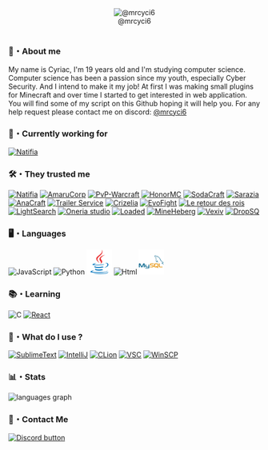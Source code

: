 <div align="center">
  <img style="widht: 150px; height: 150px" src="https://avatars.githubusercontent.com/u/74507367?v=4" alt="@mrcyci6"></img>
</div>
<div align="center">
  <a style="text-decoration: none;" href="https://discord.com/users/1187442455268831232">@mrcyci6</a>
</div>

# 

### 🤙・About me

My name is Cyriac, I'm 19 years old and I'm studying computer science. Computer science has been a passion since my youth, especially Cyber ​​Security. And I intend to make it my job!
At first I was making small plugins for Minecraft and over time I started to get interested in web application. You will find some of my script on this Github hoping it will help you. For any help request please contact me on discord: [@mrcyci6](https://discord.com/users/1187442455268831232)

### 📂・Currently working for

<div>
  <a href="https://www.natifia.fr/"><img style="width: 50px; height: 50px;" src="https://cdn.discordapp.com/icons/1198231265300725770/64d774c3f7e9abaaf57fe09b97b51eb8.webp" alt="Natifia"></a>
</div>

### 🛠️・They trusted me

<div>
  <a href="https://www.natifia.fr/"><img style="width: 50px; height: 50px;" src="https://cdn.discordapp.com/icons/1198231265300725770/64d774c3f7e9abaaf57fe09b97b51eb8.webp" alt="Natifia"></a>
  <a href="https://discord.gg/amaru"><img style="width: 50px; height: 50px;" src="https://cdn.discordapp.com/icons/514923211050188822/8e0ebcbdd1f7776b027a52209791ceb0.webp" alt="AmaruCorp"></a>
  <a href="https://pvp-warcraft.net/"><img style="width: 50px; height: 50px;" src="https://pvp-warcraft.net/storage/img/favicon2.png" alt="PvP-Warcraft"></a>
  <a href="https://honormc.fr/"><img style="width: 50px; height: 50px;" src="https://cdn.discordapp.com/icons/1106615680217915527/33ecd0b2b8a0f6004bd74b793b1ed96a.webp" alt="HonorMC"></a>
  <a href="https://discord.gg/rncagp9Jus"><img style="width: 50px; height: 50px;" src="https://cdn.discordapp.com/icons/1026889758993023086/03e3d165ccb4965df475f9c06567d199.webp" alt="SodaCraft"></a>
  <a href="https://www.sarazia.fr/"><img style="width: 50px; height: 50px;" src="https://avatars.githubusercontent.com/u/138821970?s=200&v=4" alt="Sarazia"></a>
  <a href="https://discord.gg/anacraft"><img style="width: 50px; height: 50px;" src="https://cdn.discordapp.com/icons/975485030451269693/be30324d4f4491ed8a2a31607692aed3.webp" alt="AnaCraft"></a>
  <a href="https://discord.gg/mctrailer"><img style="width: 50px; height: 50px;" src="https://cdn.discordapp.com/icons/1170846349449773188/6470824a3e4afbe3e9a6b8de47cebbf1.webp" alt="Trailer Service"></a>
  <a href="https://discord.gg/crizelia"><img style="width: 50px; height: 50px;" src="https://cdn.discordapp.com/attachments/1190283470304452770/1215120376972054608/logo.png?ex=65fb9809&is=65e92309&hm=eb88d1bb3aa501d3f5c0d7d69cc480d5cec71f68364be511c2ba3a48d9c34a65&" alt="Crizelia"></a>
  <a href="https://discord.gg/evofight"><img style="width: 50px; height: 50px;" src="https://cdn.discordapp.com/attachments/1190283470304452770/1215120410664763513/logo.png?ex=65fb9811&is=65e92311&hm=a86beb9caf54fa1300a859e5f6e777b7df59c6a45c723b22f89634c18487a8ba&" alt="EvoFight"></a>
  <a href="https://discord.gg/jvkHEkSSRt"><img style="width: 50px; height: 50px;" src="https://cdn.discordapp.com/icons/1106560464328073276/d27cd9032825d1c9202a2b62f0e67a8a.webp" alt="Le retour des rois"></a>
  <a href="https://discord.gg/lightsearch"><img style="width: 50px; height: 50px;" src="https://cdn.discordapp.com/attachments/1190283470304452770/1215120795676835920/logo.png?ex=65fb986d&is=65e9236d&hm=2c35ea600cb28515ab2eb49bf26e1e5fb826eb3dda0de5984ca129c29d04d71d&" alt="LightSearch"></a>
  <a href="https://discord.gg/oneriastudios"><img style="width: 50px; height: 50px;" src="https://cdn.discordapp.com/attachments/1190283470304452770/1215120840455094392/2102de7c0d5d4d7361bb9b1dde82a1b0.jpg?ex=65fb9878&is=65e92378&hm=7b7b9ef8f5fb83fe481d37ae613fc509e1371e2092544fc436de3ad1cd167cf3&" alt="Oneria studio"></a>
  <a href="https://discord.gg/2j4Td6TpCB"><img style="width: 50px; height: 50px;" src="https://cdn.discordapp.com/icons/1172915058565718137/7f37f6b86799997f690eeac575f392f3.webp" alt="Loaded"></a>
  <a href="https://discord.gg/mineheberg"><img style="width: 50px; height: 50px;" src="https://cdn.discordapp.com/attachments/1190283470304452770/1215120991630528572/Logo.png?ex=65fb989c&is=65e9239c&hm=0261d457725766992c0b487c10adfa65b3abb2e29e5c890e874425b1116df911&" alt="MineHeberg"></a>
  <a href="https://discord.gg/vexiv"><img style="width: 50px; height: 50px;" src="https://media.discordapp.net/attachments/1190283470304452770/1215121053748035684/logo.png?ex=6617482b&is=6604d32b&hm=2be294be84d92535e051fdca712770515439a34ce4ca1cd41477dfd2f976585d&=&format=webp&quality=lossless&width=350&height=350" alt="Vexiv"></a>
  <a href="https://discord.gg/dropsq"><img style="width: 50px; height: 50px;" src="https://media.discordapp.net/attachments/1190283470304452770/1215121138561056778/logo.png?ex=6617483f&is=6604d33f&hm=c59aa4b4ffe7585aea93937b6995656535f94cf3eed3430473c6ac01dfad4c28&=&format=webp&quality=lossless&width=704&height=631" alt="DropSQ">
</div></a>

### 🖥️・Languages

<div>
  <img style="width: 50px; height: 50px;" src="https://upload.wikimedia.org/wikipedia/commons/thumb/6/6a/JavaScript-logo.png/800px-JavaScript-logo.png" alt="JavaScript">
  <img style="width: 50px; height: 50px;" src="https://upload.wikimedia.org/wikipedia/commons/thumb/c/c3/Python-logo-notext.svg/1869px-Python-logo-notext.svg.png" alt="Python">
  <img style="width: 50px; height: 50px;" src="https://raw.githubusercontent.com/devicons/devicon/master/icons/java/java-original.svg" alt="Java">
  <img style="width: 50px; height: 50px;" src="https://cdn-icons-png.flaticon.com/512/732/732212.png" alt="Html">
  <img style="width: 50px; height: 50px;" src="https://raw.githubusercontent.com/devicons/devicon/master/icons/mysql/mysql-original-wordmark.svg" alt="MySQL">
</div>

### 📚・Learning

<div>
  <img style="width: 50px; height: 50;" src="https://upload.wikimedia.org/wikipedia/commons/1/18/C_Programming_Language.svg" alt="C">
  <a href="https://fr.react.dev/"><img style="width: 50px; height: 50;" src="https://icons.veryicon.com/png/o/business/vscode-program-item-icon/react-3.png" alt="React"></a>
</div>

### 🧰・What do I use ?

<div>
  <a href="https://www.sublimetext.com/"><img style="width: 50px; height: 50px;" src="https://upload.wikimedia.org/wikipedia/fr/7/78/Sublime_text_logo.png" alt="SublimeText"></a>
  <a href="https://www.jetbrains.com/fr-fr/idea/"><img style="width: 50px; height: 50px;" src="https://upload.wikimedia.org/wikipedia/commons/thumb/9/9c/IntelliJ_IDEA_Icon.svg/1200px-IntelliJ_IDEA_Icon.svg.png" alt="IntelliJ"></a>
  <a href="https://www.jetbrains.com/fr-fr/clion/"><img style="width: 50px; height: 50px;" src="https://upload.wikimedia.org/wikipedia/commons/thumb/6/62/Clion.svg/105px-Clion.svg.png?20231228070033" alt="CLion"></a>
  <a href="https://code.visualstudio.com/"><img style="width: 50px; height: 50px;" src="https://upload.wikimedia.org/wikipedia/commons/thumb/9/9a/Visual_Studio_Code_1.35_icon.svg/512px-Visual_Studio_Code_1.35_icon.svg.png" alt="VSC"></a>
  <a href="https://winscp.net/eng/download.php"><img style="width: 50px; height: 50px;" src="https://upload.wikimedia.org/wikipedia/commons/d/de/WinSCP_Logo.png" alt="WinSCP"></a>
</div>

### 📊・Stats 

<div>
  <img src="https://github-readme-stats.vercel.app/api/top-langs?username=MrCyci6&locale=en&hide_title=false&layout=compact&card_width=320&langs_count=5&theme=dark&hide_border=true&order=2" width="45%" alt="languages graph"  />
</div>

### 📩・Contact Me

<div>
  <a href="https://discord.com/users/1187442455268831232">
    <img style="width: 25%; height: 25%;" src="https://static.wixstatic.com/media/296182_e92dfba77f6d40e581a61bc49bf878ca~mv2.png/v1/fill/w_560,h_180,al_c,q_85,usm_0.66_1.00_0.01,enc_auto/discord%20banner.png" alt="Discord button"/>
  </a>
</div>
